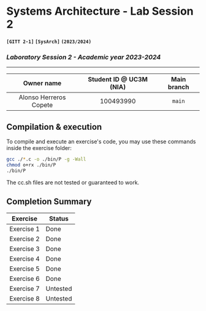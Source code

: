 # **Systems Architecture - Lab Session 2**
**`[GITT 2-1]` `[SysArch]` `(2023/2024)`**
### _Laboratory Session 2 - Academic year 2023-2024_

---

| Owner name | Student ID @ UC3M (NIA) | Main branch |
| :---: | :---: | :---: |
| Alonso Herreros Copete | 100493990 | `main` |

## Compilation & execution
To compile and execute an exercise's code, you may use these commands inside the exercise folder:
```bash
gcc ./*.c -o ./bin/P -g -Wall
chmod o+rx ./bin/P
./bin/P
```
The cc.sh files are not tested or guaranteed to work.

## Completion Summary

| Exercise | Status |
| --- | --- |
| Exercise 1 | Done |
| Exercise 2 | Done |
| Exercise 3 | Done |
| Exercise 4 | Done |
| Exercise 5 | Done |
| Exercise 6 | Done |
| Exercise 7 | Untested |
| Exercise 8 | Untested |

